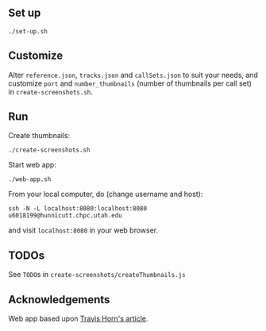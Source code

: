 ## Set up

```
./set-up.sh 
```

## Customize 

Alter `reference.json`, `tracks.json` and `callSets.json` to suit your needs, and customize `port` and `number_thumbnails` (number of thumbnails per call set) in `create-screenshots.sh`.

## Run  

Create thumbnails:

```
./create-screenshots.sh
```

Start web app:
```
./web-app.sh
```
From your local computer, do (change username and host):
```
ssh -N -L localhost:8080:localhost:8080 u6018199@hunnicutt.chpc.utah.edu
```
and visit `localhost:8080` in your web browser. 

## TODOs

See `TODO`s in `create-screenshots/createThumbnails.js`

## Acknowledgements

Web app based upon [Travis Horn's article](https://travishorn.com/creating-a-photo-gallery-with-vue-css-grid-3e0a3dd25285).

